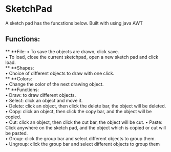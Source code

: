 # SketchPad
A sketch pad has the funcstions below. Built with using java AWT
## Functions:  
** **File: 
• To save the objects are drawn, click save.  
• To load, close the current sketchpad, open a new sketch pad and click load.  
** **Shapes:  
• Choice of different objects to draw with one click.  
** **Colors:  
• Change the color of the next drawing object.  
** **Functions:  
• Draw: to draw different objects.  
• Select: click an object and move it.  
• Delete: click an object, then click the delete bar, the object will be deleted. • Copy: click an object, then click the copy bar, and the object will be copied.  
• Cut: click an object, then click the cut bar, the object will be cut. • Paste: Click anywhere on the sketch pad, and the object which is copied or cut will   
be pasted.  
• Group: click the group bar and select different objects to group them.  
• Ungroup: click the group bar and select different objects to group them  
